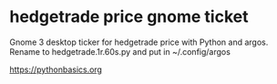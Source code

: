 # hedgetrade price gnome ticket 

Gnome 3 desktop ticker for hedgetrade price with Python and argos. Rename to hedgetrade.1r.60s.py and put in ~/.config/argos

https://pythonbasics.org
